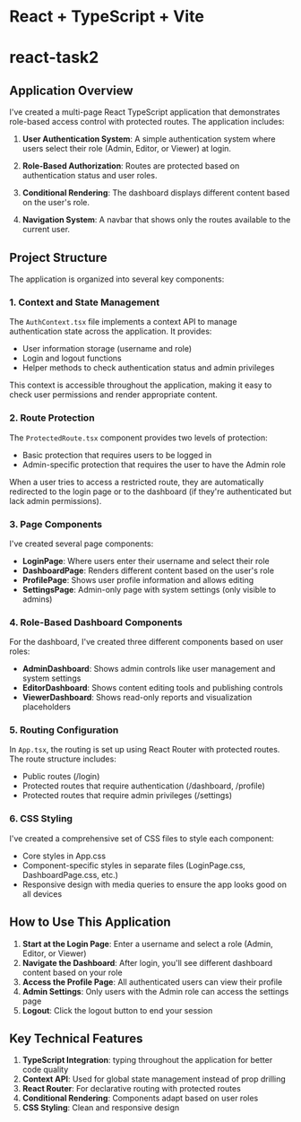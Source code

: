 # React + TypeScript + Vite

# react-task2

## Application Overview

I've created a multi-page React TypeScript application that demonstrates role-based access control with protected routes. The application includes:

1. **User Authentication System**: A simple authentication system where users select their role (Admin, Editor, or Viewer) at login.

2. **Role-Based Authorization**: Routes are protected based on authentication status and user roles.

3. **Conditional Rendering**: The dashboard displays different content based on the user's role.

4. **Navigation System**: A navbar that shows only the routes available to the current user.

## Project Structure

The application is organized into several key components:

### 1. Context and State Management

The `AuthContext.tsx` file implements a context API to manage authentication state across the application. It provides:

- User information storage (username and role)
- Login and logout functions
- Helper methods to check authentication status and admin privileges

This context is accessible throughout the application, making it easy to check user permissions and render appropriate content.

### 2. Route Protection

The `ProtectedRoute.tsx` component provides two levels of protection:

- Basic protection that requires users to be logged in
- Admin-specific protection that requires the user to have the Admin role

When a user tries to access a restricted route, they are automatically redirected to the login page or to the dashboard (if they're authenticated but lack admin permissions).

### 3. Page Components

I've created several page components:

- **LoginPage**: Where users enter their username and select their role
- **DashboardPage**: Renders different content based on the user's role
- **ProfilePage**: Shows user profile information and allows editing
- **SettingsPage**: Admin-only page with system settings (only visible to admins)

### 4. Role-Based Dashboard Components

For the dashboard, I've created three different components based on user roles:

- **AdminDashboard**: Shows admin controls like user management and system settings
- **EditorDashboard**: Shows content editing tools and publishing controls
- **ViewerDashboard**: Shows read-only reports and visualization placeholders

### 5. Routing Configuration

In `App.tsx`, the routing is set up using React Router with protected routes. The route structure includes:

- Public routes (/login)
- Protected routes that require authentication (/dashboard, /profile)
- Protected routes that require admin privileges (/settings)

### 6. CSS Styling

I've created a comprehensive set of CSS files to style each component:

- Core styles in App.css
- Component-specific styles in separate files (LoginPage.css, DashboardPage.css, etc.)
- Responsive design with media queries to ensure the app looks good on all devices

## How to Use This Application

1. **Start at the Login Page**: Enter a username and select a role (Admin, Editor, or Viewer)
2. **Navigate the Dashboard**: After login, you'll see different dashboard content based on your role
3. **Access the Profile Page**: All authenticated users can view their profile
4. **Admin Settings**: Only users with the Admin role can access the settings page
5. **Logout**: Click the logout button to end your session

## Key Technical Features

1. **TypeScript Integration**: typing throughout the application for better code quality
2. **Context API**: Used for global state management instead of prop drilling
3. **React Router**: For declarative routing with protected routes
4. **Conditional Rendering**: Components adapt based on user roles
5. **CSS Styling**: Clean and responsive design
